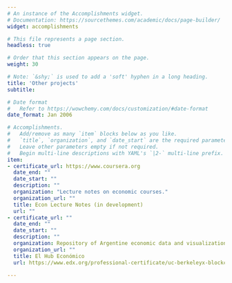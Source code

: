```yaml
---
# An instance of the Accomplishments widget.
# Documentation: https://sourcethemes.com/academic/docs/page-builder/
widget: accomplishments

# This file represents a page section.
headless: true

# Order that this section appears on the page.
weight: 30

# Note: `&shy;` is used to add a 'soft' hyphen in a long heading.
title: 'Other projects'
subtitle:

# Date format
#   Refer to https://wowchemy.com/docs/customization/#date-format
date_format: Jan 2006

# Accomplishments.
#   Add/remove as many `item` blocks below as you like.
#   `title`, `organization`, and `date_start` are the required parameters.
#   Leave other parameters empty if not required.
#   Begin multi-line descriptions with YAML's `|2-` multi-line prefix.
item:
- certificate_url: https://www.coursera.org
  date_end: ""
  date_start: ""
  description: ""
  organization: "Lecture notes on economic courses."
  organization_url: ""
  title: Econ Lecture Notes (in development)
  url: ""
- certificate_url: ""
  date_end: ""
  date_start: ""
  description: ""
  organization: Repository of Argentine economic data and visualization gallery.
  organization_url: ""
  title: El Hub Económico
  url: https://www.edx.org/professional-certificate/uc-berkeleyx-blockchain-fundamentals

---
```

